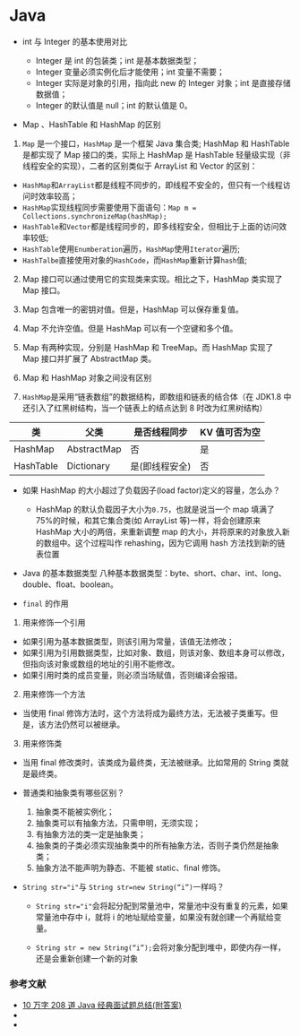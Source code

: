 # Java

- int 与 Integer 的基本使用对比

  - Integer 是 int 的包装类；int 是基本数据类型；
  - Integer 变量必须实例化后才能使用；int 变量不需要；
  - Integer 实际是对象的引用，指向此 new 的 Integer 对象；int 是直接存储数据值；
  - Integer 的默认值是 null；int 的默认值是 0。

- Map 、HashTable 和 HashMap 的区别

1. `Map` 是一个接口，`HashMap` 是一个框架 Java 集合类; HashMap 和 HashTable 是都实现了 Map 接口的类，实际上 HashMap 是 HashTable 轻量级实现（非线程安全的实现），二者的区别类似于 ArrayList 和 Vector 的区别：

- `HashMap`和`ArrayList`都是线程不同步的，即线程不安全的，但只有一个线程访问时效率较高；
- `HashMap`实现线程同步需要使用下面语句：`Map m = Collections.synchronizeMap(hashMap);`
- `HashTable`和`Vector`都是线程同步的，即多线程安全，但相比于上面的访问效率较低;
- `HashTable`使用`Enumberation`遍历，`HashMap`使用`Iterator`遍历;
- `HashTalbe`直接使用对象的`HashCode`，而`HashMap`重新计算`hash`值;

2. Map 接口可以通过使用它的实现类来实现。相比之下，HashMap 类实现了 Map 接口。

3. Map 包含唯一的密钥对值。但是，HashMap 可以保存重复值。

4. Map 不允许空值。但是 HashMap 可以有一个空键和多个值。

5. Map 有两种实现，分别是 HashMap 和 TreeMap。而 HashMap 实现了 Map 接口并扩展了 AbstractMap 类。

6. Map 和 HashMap 对象之间没有区别
7. `HashMap`是采用“链表数组”的数据结构，即数组和链表的结合体（在 JDK1.8 中还引入了红黑树结构，当一个链表上的结点达到 8 时改为红黑树结构）

| 类        | 父类        | 是否线程同步   | KV 值可否为空 |
| --------- | ----------- | -------------- | ------------- |
| HashMap   | AbstractMap | 否             | 是            |
| HashTable | Dictionary  | 是(即线程安全) | 否            |

- 如果 HashMap 的大小超过了负载因子(load factor)定义的容量，怎么办？

  - HashMap 的默认负载因子大小为`0.75`，也就是说当一个 map 填满了 75%的时候，和其它集合类(如 ArrayList 等)一样，将会创建原来 HashMap 大小的两倍，来重新调整 map 的大小，并将原来的对象放入新的数组中。这个过程叫作 rehashing，因为它调用 hash 方法找到新的链表位置

- Java 的基本数据类型
  八种基本数据类型：byte、short、char、int、long、double、float、boolean。

- `final` 的作用

1. 用来修饰一个引用

- 如果引用为基本数据类型，则该引用为常量，该值无法修改；
- 如果引用为引用数据类型，比如对象、数组，则该对象、数组本身可以修改，但指向该对象或数组的地址的引用不能修改。
- 如果引用时类的成员变量，则必须当场赋值，否则编译会报错。

2. 用来修饰一个方法

- 当使用 final 修饰方法时，这个方法将成为最终方法，无法被子类重写。但是，该方法仍然可以被继承。

3. 用来修饰类

- 当用 final 修改类时，该类成为最终类，无法被继承。比如常用的 String 类就是最终类。

- 普通类和抽象类有哪些区别？

  1. 抽象类不能被实例化；
  2. 抽象类可以有抽象方法，只需申明，无须实现；
  3. 有抽象方法的类一定是抽象类；
  4. 抽象类的子类必须实现抽象类中的所有抽象方法，否则子类仍然是抽象类；
  5. 抽象方法不能声明为静态、不能被 static、final 修饰。

- `String str="i"`与 `String str=new String(“i”)`一样吗？

  - `String str="i"`会将起分配到常量池中，常量池中没有重复的元素，如果常量池中存中 i，就将 i 的地址赋给变量，如果没有就创建一个再赋给变量。

  - `String str = new String(“i”);`会将对象分配到堆中，即使内存一样，还是会重新创建一个新的对象

### 参考文献

- [10 万字 208 道 Java 经典面试题总结(附答案)](https://blog.csdn.net/guorui_java/article/details/119299329)
-
-